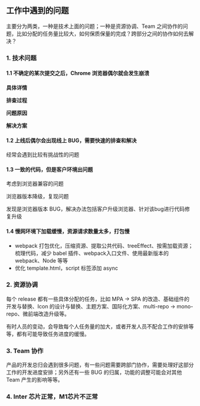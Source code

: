 ## 工作中遇到的问题

主要分为两类，一种是技术上面的问题；一种是资源协调、Team 之间协作的问题，比如分配的任务量比较大，如何保质保量的完成？跨部分之间的协作如何去解决？

### 1. 技术问题

#### 1.1 不确定的某次提交之后，Chrome 浏览器偶尔就会发生崩溃

**具体详情**

**排查过程**

**问题原因**

**解决方案**

#### 1.2 上线后偶尔会出现线上 BUG，需要快速的排查和解决

经常会遇到比较有挑战性的问题

#### 1.3 一致的代码，但是客户环境出问题

考虑到浏览器兼容的问题

浏览器版本降级，复现问题

发现是浏览器版本 BUG，解决办法包括客户升级浏览器、针对该bug进行代码修复升级

#### 1.4 慢网环境下加载缓慢，资源请求数量太多，打包慢

- webpack 打包优化，压缩资源、提取公共代码、treeEffect、按需加载资源；梳理代码，减少 babel 插件、webpack入口文件、使用最新版本的 webpack、Node 等等
- 优化 template.html，script 标签添加 async



### 2. 资源协调

每个 release 都有一些具体分配的任务，比如 MPA -> SPA 的改造、基础组件的开发与替换、Icon 的设计与替换、主题方案、国际化方案、multi-repo -> mono-repo、微前端改造升级等。

有时人员的变动，会导致每个人任务量的加大，或者开发人员不配合工作的安排等等，都有可能导致任务进度的缓慢。



### 3. Team 协作

产品的开发总归会遇到很多问题，有一些问题需要跨部门协作，需要处理好这部分工作的开发进度安排；另外还有一些 BUG 的归属，功能的调整可能会对其他 Team 产生的影响等等。



### 4. Inter 芯片正常，M1芯片不正常



